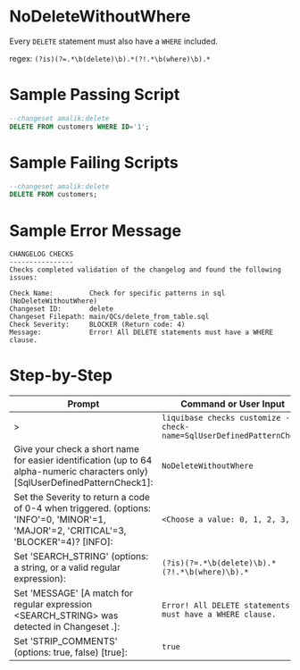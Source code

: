 # NoDeleteWithoutWhere

Every `DELETE` statement must also have a `WHERE` included.

regex: `(?is)(?=.*\b(delete)\b).*(?!.*\b(where)\b).*`

# Sample Passing Script
``` sql
--changeset amalik:delete
DELETE FROM customers WHERE ID='1';
```
# Sample Failing Scripts
``` sql
--changeset amalik:delete
DELETE FROM customers;
```

# Sample Error Message
```
CHANGELOG CHECKS
----------------
Checks completed validation of the changelog and found the following issues:

Check Name:         Check for specific patterns in sql (NoDeleteWithoutWhere)
Changeset ID:       delete
Changeset Filepath: main/QCs/delete_from_table.sql
Check Severity:     BLOCKER (Return code: 4)
Message:            Error! All DELETE statements must have a WHERE clause.

```

# Step-by-Step
| Prompt | Command or User Input |
| ------ | ----------------------|
| > | `liquibase checks customize --check-name=SqlUserDefinedPatternCheck` |
| Give your check a short name for easier identification (up to 64 alpha-numeric characters only) [SqlUserDefinedPatternCheck1]: | `NoDeleteWithoutWhere` |
| Set the Severity to return a code of 0-4 when triggered. (options: 'INFO'=0, 'MINOR'=1, 'MAJOR'=2, 'CRITICAL'=3, 'BLOCKER'=4)? [INFO]: | `<Choose a value: 0, 1, 2, 3, 4>` |
| Set 'SEARCH_STRING' (options: a string, or a valid regular expression): | `(?is)(?=.*\b(delete)\b).*(?!.*\b(where)\b).*` |
| Set 'MESSAGE' [A match for regular expression <SEARCH_STRING> was detected in Changeset <CHANGESET>.]: | `Error! All DELETE statements must have a WHERE clause.` |
| Set 'STRIP_COMMENTS' (options: true, false) [true]: | `true` |
